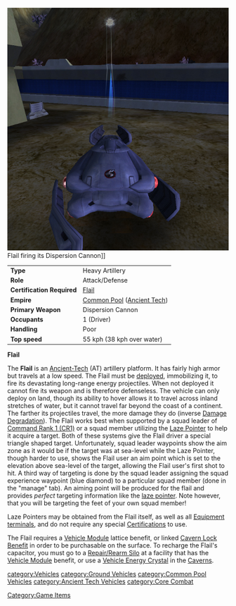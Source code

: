 ![](/images/FlailPicture.jpg "fig:FlailPicture.jpg") Flail firing its Dispersion
Cannon\]\]

|                            |                                                                                   |
| -------------------------- | --------------------------------------------------------------------------------- |
| **Type**                   | Heavy Artillery                                                                   |
| **Role**                   | Attack/Defense                                                                    |
| **Certification Required** | [Flail](<Flail_(Certification)> "wikilink")                                       |
| **Empire**                 | [Common Pool](/Common_Pool "wikilink") ([Ancient Tech](/Ancient_Tech "wikilink")) |
| **Primary Weapon**         | Dispersion Cannon                                                                 |
| **Occupants**              | 1 (Driver)                                                                        |
| **Handling**               | Poor                                                                              |
| **Top speed**              | 55 kph (38 kph over water)                                                        |

**Flail**

The **Flail** is an [Ancient-Tech](/Ancient-Tech "wikilink") (AT)
artillery platform. It has fairly high armor but travels at a low speed.
The Flail must be [deployed](/deploy "wikilink"), immobilizing it, to
fire its devastating long-range energy projectiles. When not deployed it
cannot fire its weapon and is therefore defenseless. The vehicle can
only deploy on land, though its ability to hover allows it to travel
across inland stretches of water, but it cannot travel far beyond the
coast of a continent. The farther its projectiles travel, the more
damage they do (inverse [Damage
Degradation](/Damage_Degradation "wikilink")). The Flail works best when
supported by a squad leader of [Command Rank 1
(CR1)](/Command_Rank "wikilink") or a squad member utilizing the [Laze
Pointer](/Laze_Pointer "wikilink") to help it acquire a target. Both of
these systems give the Flail driver a special triangle shaped target.
Unfortunately, squad leader waypoints show the aim zone as it would be
if the target was at sea-level while the Laze Pointer, though harder to
use, shows the Flail user an aim point which is set to the elevation
above sea-level of the target, allowing the Flail user's first shot to
hit. A third way of targeting is done by the squad leader assigning the
squad experience waypoint (blue diamond) to a particular squad member
(done in the "manage" tab). An aiming point will be produced for the
flail and provides _perfect_ targeting information like the [laze
pointer](/laze_pointer "wikilink"). Note however, that you will be
targeting the feet of your own squad member!

Laze Pointers may be obtained from the Flail itself, as well as all
[Equipment terminals](/Equipment_terminal "wikilink"), and do not require
any special [Certifications](/Certifications "wikilink") to use.

The Flail requires a [Vehicle Module](/Vehicle_Module "wikilink") lattice
benefit, or linked [Cavern Lock Benefit](/Cavern_Lock "wikilink") in
order to be purchasable on the surface. To recharge the Flail's
capacitor, you must go to a [Repair/Rearm
Silo](/Repair/Rearm_Silo "wikilink") at a facility that has the [Vehicle
Module](/Vehicle_Module "wikilink") benefit, or use a [Vehicle Energy
Crystal](/Vehicle_Energy_Crystal "wikilink") in the
[Caverns](/Caverns "wikilink").

[category:Vehicles](/category:Vehicles "wikilink") [category:Ground
Vehicles](/category:Ground_Vehicles "wikilink") [category:Common Pool
Vehicles](/category:Common_Pool_Vehicles "wikilink") [category:Ancient
Tech Vehicles](/category:Ancient_Tech_Vehicles "wikilink") [category:Core
Combat](/category:Core_Combat "wikilink")

[Category:Game Items](/Category:Game_Items "wikilink")
